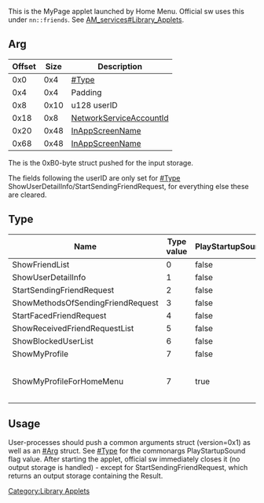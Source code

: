 This is the MyPage applet launched by Home Menu. Official sw uses this
under `nn::friends`. See
[AM\_services\#Library\_Applets](AM%20services#Library%20Applets.md##Library_Applets "wikilink").

## Arg

| Offset | Size | Description                                                 |
| ------ | ---- | ----------------------------------------------------------- |
| 0x0    | 0x4  | [\#Type](#Type "wikilink")                                  |
| 0x4    | 0x4  | Padding                                                     |
| 0x8    | 0x10 | u128 userID                                                 |
| 0x18   | 0x8  | [NetworkServiceAccountId](Account%20services.md "wikilink") |
| 0x20   | 0x48 | [InAppScreenName](Friend%20services.md "wikilink")          |
| 0x68   | 0x48 | [InAppScreenName](Friend%20services.md "wikilink")          |

The is the 0xB0-byte struct pushed for the input storage.

The fields following the userID are only set for
[\#Type](#Type "wikilink") ShowUserDetailInfo/StartSendingFriendRequest,
for everything else these are cleared.

## Type

| Name                              | Type value | PlayStartupSound | Description                                             |
| --------------------------------- | ---------- | ---------------- | ------------------------------------------------------- |
| ShowFriendList                    | 0          | false            |                                                         |
| ShowUserDetailInfo                | 1          | false            |                                                         |
| StartSendingFriendRequest         | 2          | false            |                                                         |
| ShowMethodsOfSendingFriendRequest | 3          | false            |                                                         |
| StartFacedFriendRequest           | 4          | false            |                                                         |
| ShowReceivedFriendRequestList     | 5          | false            |                                                         |
| ShowBlockedUserList               | 6          | false            |                                                         |
| ShowMyProfile                     | 7          | false            |                                                         |
| ShowMyProfileForHomeMenu          | 7          | true             | Identical to ShowMyProfile except for PlayStartupSound. |

## Usage

User-processes should push a common arguments struct (version=0x1) as
well as an [\#Arg](#Arg "wikilink") struct. See
[\#Type](#Type "wikilink") for the commonargs PlayStartupSound flag
value. After starting the applet, official sw immediately closes it (no
output storage is handled) - except for StartSendingFriendRequest, which
returns an output storage containing the Result.

[Category:Library Applets](Category:Library_Applets "wikilink")
